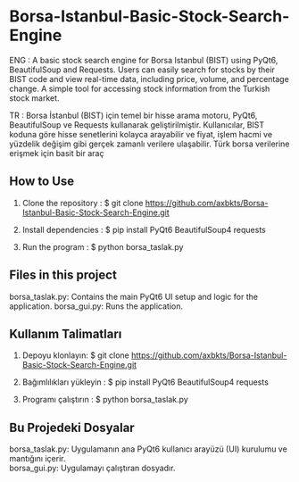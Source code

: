 # Borsa-Istanbul-Basic-Stock-Search-Engine
ENG : 
A basic stock search engine for Borsa Istanbul (BIST) using PyQt6, BeautifulSoup and Requests. Users can easily search for stocks by their BIST code and view real-time data, including price, volume, and percentage change. A simple tool for accessing stock information from the Turkish stock market.

TR : 
Borsa İstanbul (BIST) için temel bir hisse arama motoru, PyQt6, BeautifulSoup ve Requests kullanarak geliştirilmiştir. Kullanıcılar, BIST koduna göre hisse senetlerini kolayca arayabilir ve fiyat, işlem hacmi ve yüzdelik değişim gibi gerçek zamanlı verilere ulaşabilir. Türk borsa verilerine erişmek için basit bir araç

## How to Use
1. Clone the repository : 
$ git clone https://github.com/axbkts/Borsa-Istanbul-Basic-Stock-Search-Engine.git

2. Install dependencies :
$ pip install PyQt6 BeautifulSoup4 requests

3. Run the program :
$ python borsa_taslak.py

## Files in this project
borsa_taslak.py: Contains the main PyQt6 UI setup and logic for the application.
borsa_gui.py: Runs the application.

## Kullanım Talimatları
1. Depoyu klonlayın:
$ git clone https://github.com/axbkts/Borsa-Istanbul-Basic-Stock-Search-Engine.git

2. Bağımlılıkları yükleyin : 
$ pip install PyQt6 BeautifulSoup4 requests

3. Programı çalıştırın :
$ python borsa_taslak.py

## Bu Projedeki Dosyalar
borsa_taslak.py: Uygulamanın ana PyQt6 kullanıcı arayüzü (UI) kurulumu ve mantığını içerir.  
borsa_gui.py: Uygulamayı çalıştıran dosyadır.
